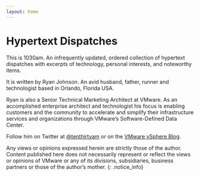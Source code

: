 ```yaml
---
layout: home
---
```

# Hypertext Dispatches
This is 1030am. An infrequently updated, ordered collection of hypertext dispatches with excerpts of technology, personal interests, and noteworthy items.

It is written by Ryan Johnson. An avid husband, father, runner and technologist based in Orlando, Florida USA.

Ryan is also a Senior Technical Marketing Architect at VMware. As an accomplished enterprise architect and technologist his focus is enabling customers and the community to accelerate and simplify their infrastructure services and organizations through VMware’s Software-Defined Data Center.

Follow him on Twitter at <a href="http://twitter.com/tenthirtyam" title="@tenthirtyam" >@tenthirtyam</a> or on the <a href="http://blogs.vmware.com/vsphere/author/ryan_johnson/" title="VMware vSphere Blog">VMware vSphere Blog</a>.

Any views or opinions expressed herein are strictly those of the author. Content published here does not necessarily represent or reflect the views or opinions of VMware or any of its divisions, subsidiaries, business partners or those of the author’s mother.
{: .notice_info}
